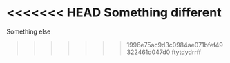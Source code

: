 <<<<<<< HEAD
Something different
=======
Something else
>>>>>>> 1996e75ac9d3c0984ae071bfef49322461d047d0
ftytdydrrff
